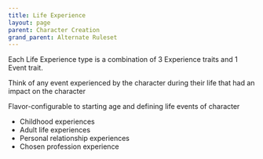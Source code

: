 ```yaml
---
title: Life Experience
layout: page
parent: Character Creation
grand_parent: Alternate Ruleset
---
```


Each Life Experience type is a combination of 3 Experience traits and 1 Event trait.

Think of any event experienced by the character during their life that had an impact on the character

Flavor-configurable to starting age and defining life events of character
- Childhood experiences
- Adult life experiences
- Personal relationship experiences
- Chosen profession experience
